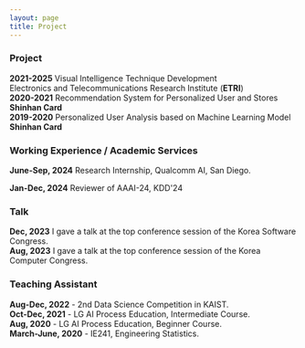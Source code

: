 ```yaml
---
layout: page
title: Project
---
```



### Project

**2021-2025** Visual Intelligence Technique Development  
Electronics and Telecommunications Research Institute (**ETRI**)  
**2020-2021** Recommendation System for Personalized User and Stores  
**Shinhan Card**  
**2019-2020** Personalized User Analysis based on Machine Learning Model  
**Shinhan Card**


### Working Experience / Academic Services

**June-Sep, 2024** Research Internship, Qualcomm AI, San Diego.

**Jan-Dec, 2024** Reviewer of AAAI-24, KDD'24

### Talk
**Dec, 2023** I gave a talk at the top conference session of the Korea Software Congress.  
**Aug, 2023** I gave a talk at the top conference session of the Korea Computer Congress.  

### Teaching Assistant
**Aug-Dec, 2022** - 2nd Data Science Competition in KAIST.  
**Oct-Dec, 2021** - LG AI Process Education, Intermediate Course.  
**Aug, 2020** - LG AI Process Education, Beginner Course.  
**March-June, 2020** - IE241, Engineering Statistics.

